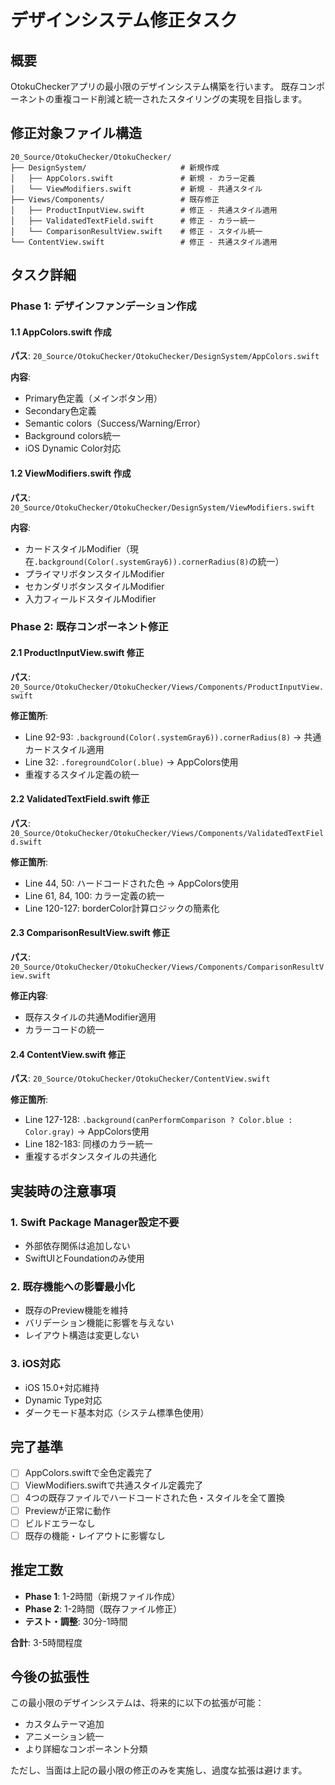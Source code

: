 # デザインシステム修正タスク

## 概要
OtokuCheckerアプリの最小限のデザインシステム構築を行います。
既存コンポーネントの重複コード削減と統一されたスタイリングの実現を目指します。

## 修正対象ファイル構造

```
20_Source/OtokuChecker/OtokuChecker/
├── DesignSystem/                     # 新規作成
│   ├── AppColors.swift               # 新規 - カラー定義
│   └── ViewModifiers.swift           # 新規 - 共通スタイル
├── Views/Components/                 # 既存修正
│   ├── ProductInputView.swift        # 修正 - 共通スタイル適用
│   ├── ValidatedTextField.swift      # 修正 - カラー統一
│   └── ComparisonResultView.swift    # 修正 - スタイル統一
└── ContentView.swift                 # 修正 - 共通スタイル適用
```

## タスク詳細

### Phase 1: デザインファンデーション作成

#### 1.1 AppColors.swift 作成
**パス**: `20_Source/OtokuChecker/OtokuChecker/DesignSystem/AppColors.swift`

**内容**:
- Primary色定義（メインボタン用）
- Secondary色定義
- Semantic colors（Success/Warning/Error）
- Background colors統一
- iOS Dynamic Color対応

#### 1.2 ViewModifiers.swift 作成
**パス**: `20_Source/OtokuChecker/OtokuChecker/DesignSystem/ViewModifiers.swift`

**内容**:
- カードスタイルModifier（現在`.background(Color(.systemGray6)).cornerRadius(8)`の統一）
- プライマリボタンスタイルModifier
- セカンダリボタンスタイルModifier
- 入力フィールドスタイルModifier

### Phase 2: 既存コンポーネント修正

#### 2.1 ProductInputView.swift 修正
**パス**: `20_Source/OtokuChecker/OtokuChecker/Views/Components/ProductInputView.swift`

**修正箇所**:
- Line 92-93: `.background(Color(.systemGray6)).cornerRadius(8)` → 共通カードスタイル適用
- Line 32: `.foregroundColor(.blue)` → AppColors使用
- 重複するスタイル定義の統一

#### 2.2 ValidatedTextField.swift 修正
**パス**: `20_Source/OtokuChecker/OtokuChecker/Views/Components/ValidatedTextField.swift`

**修正箇所**:
- Line 44, 50: ハードコードされた色 → AppColors使用
- Line 61, 84, 100: カラー定義の統一
- Line 120-127: borderColor計算ロジックの簡素化

#### 2.3 ComparisonResultView.swift 修正
**パス**: `20_Source/OtokuChecker/OtokuChecker/Views/Components/ComparisonResultView.swift`

**修正内容**:
- 既存スタイルの共通Modifier適用
- カラーコードの統一

#### 2.4 ContentView.swift 修正
**パス**: `20_Source/OtokuChecker/OtokuChecker/ContentView.swift`

**修正箇所**:
- Line 127-128: `.background(canPerformComparison ? Color.blue : Color.gray)` → AppColors使用
- Line 182-183: 同様のカラー統一
- 重複するボタンスタイルの共通化

## 実装時の注意事項

### 1. Swift Package Manager設定不要
- 外部依存関係は追加しない
- SwiftUIとFoundationのみ使用

### 2. 既存機能への影響最小化
- 既存のPreview機能を維持
- バリデーション機能に影響を与えない
- レイアウト構造は変更しない

### 3. iOS対応
- iOS 15.0+対応維持
- Dynamic Type対応
- ダークモード基本対応（システム標準色使用）

## 完了基準

- [ ] AppColors.swiftで全色定義完了
- [ ] ViewModifiers.swiftで共通スタイル定義完了  
- [ ] 4つの既存ファイルでハードコードされた色・スタイルを全て置換
- [ ] Previewが正常に動作
- [ ] ビルドエラーなし
- [ ] 既存の機能・レイアウトに影響なし

## 推定工数

- **Phase 1**: 1-2時間（新規ファイル作成）
- **Phase 2**: 1-2時間（既存ファイル修正）
- **テスト・調整**: 30分-1時間

**合計**: 3-5時間程度

## 今後の拡張性

この最小限のデザインシステムは、将来的に以下の拡張が可能：
- カスタムテーマ追加
- アニメーション統一
- より詳細なコンポーネント分類

ただし、当面は上記の最小限の修正のみを実施し、過度な拡張は避けます。